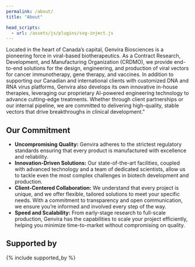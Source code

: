 ```yaml
---
permalink: /about/
title: "About"

head_scripts:
  - url: /assets/js/plugins/svg-inject.js
---
```


Located in the heart of Canada’s capital, Genvira Biosciences is a pioneering force in viral-based biotherapeutics. As a Contract Research, Development, and Manufacturing Organization (CRDMO), we provide end-to-end solutions for the design, engineering, and production of viral vectors for cancer immunotherapy, gene therapy, and vaccines. In addition to supporting our Canadian and international clients with customized DNA and RNA virus platforms, Genvira also develops its own innovative in-house therapies, leveraging our proprietary AI-powered engineering technology to advance cutting-edge treatments. Whether through client partnerships or our internal pipeline, we are committed to delivering high-quality, stable vectors that drive breakthroughs in clinical development."

## Our Commitment

- __Uncompromising Quality:__ Genvira adheres to the strictest regulatory standards ensuring that every product is manufactured with excellence and reliability.
- __Innovation-Driven Solutions:__ Our state-of-the-art facilities, coupled with advanced technology and a team of dedicated scientists, allow us to tackle even the most complex challenges in biotech development and production.
- __Client-Centered Collaboration:__ We understand that every project is unique, and we offer flexible, tailored solutions to meet your specific needs. With a commitment to transparency and open communication, we ensure you’re informed and involved every step of the way.
- __Speed and Scalability:__ From early-stage research to full-scale production, Genvira has the capabilities to scale your project efficiently, helping you minimize time-to-market without compromising on quality.

## Supported by
{% include supported_by %}
